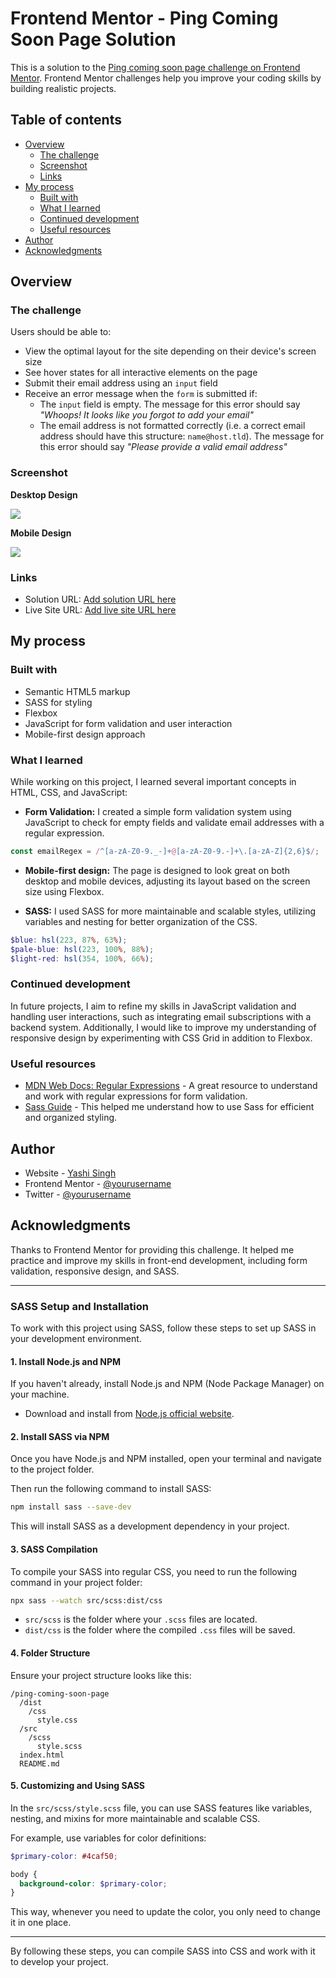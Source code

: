 # Frontend Mentor - Ping Coming Soon Page Solution

This is a solution to the [Ping coming soon page challenge on Frontend Mentor](https://www.frontendmentor.io/challenges/ping-single-column-coming-soon-page-5cadd051fec04111f7b848da). Frontend Mentor challenges help you improve your coding skills by building realistic projects.

## Table of contents

- [Overview](#overview)
  - [The challenge](#the-challenge)
  - [Screenshot](#screenshot)
  - [Links](#links)
- [My process](#my-process)
  - [Built with](#built-with)
  - [What I learned](#what-i-learned)
  - [Continued development](#continued-development)
  - [Useful resources](#useful-resources)
- [Author](#author)
- [Acknowledgments](#acknowledgments)

## Overview

### The challenge

Users should be able to:

- View the optimal layout for the site depending on their device's screen size
- See hover states for all interactive elements on the page
- Submit their email address using an `input` field
- Receive an error message when the `form` is submitted if:
  - The `input` field is empty. The message for this error should say *"Whoops! It looks like you forgot to add your email"*
  - The email address is not formatted correctly (i.e. a correct email address should have this structure: `name@host.tld`). The message for this error should say *"Please provide a valid email address"*

### Screenshot

**Desktop Design**

![](design/desktop-design.png.jpg)

**Mobile Design**

![](design/mobile-design.png)

### Links

- Solution URL: [Add solution URL here](https://your-solution-url.com)
- Live Site URL: [Add live site URL here](https://your-live-site-url.com)

## My process

### Built with

- Semantic HTML5 markup
- SASS for styling
- Flexbox
- JavaScript for form validation and user interaction
- Mobile-first design approach

### What I learned

While working on this project, I learned several important concepts in HTML, CSS, and JavaScript:

- **Form Validation:** I created a simple form validation system using JavaScript to check for empty fields and validate email addresses with a regular expression.
  
```javascript
const emailRegex = /^[a-zA-Z0-9._-]+@[a-zA-Z0-9.-]+\.[a-zA-Z]{2,6}$/;
```

- **Mobile-first design:** The page is designed to look great on both desktop and mobile devices, adjusting its layout based on the screen size using Flexbox.
  
- **SASS:** I used SASS for more maintainable and scalable styles, utilizing variables and nesting for better organization of the CSS.

```scss
$blue: hsl(223, 87%, 63%);
$pale-blue: hsl(223, 100%, 88%);
$light-red: hsl(354, 100%, 66%);
```

### Continued development

In future projects, I aim to refine my skills in JavaScript validation and handling user interactions, such as integrating email subscriptions with a backend system. Additionally, I would like to improve my understanding of responsive design by experimenting with CSS Grid in addition to Flexbox.

### Useful resources

- [MDN Web Docs: Regular Expressions](https://developer.mozilla.org/en-US/docs/Web/JavaScript/Guide/Regular_Expressions) - A great resource to understand and work with regular expressions for form validation.
- [Sass Guide](https://sass-lang.com/guide) - This helped me understand how to use Sass for efficient and organized styling.

## Author

- Website - [Yashi Singh](https://www.your-site.com)
- Frontend Mentor - [@yourusername](https://www.frontendmentor.io/profile/yourusername)
- Twitter - [@yourusername](https://www.twitter.com/yourusername)

## Acknowledgments

Thanks to Frontend Mentor for providing this challenge. It helped me practice and improve my skills in front-end development, including form validation, responsive design, and SASS.

---

### **SASS Setup and Installation**

To work with this project using SASS, follow these steps to set up SASS in your development environment.

#### 1. **Install Node.js and NPM**

If you haven't already, install Node.js and NPM (Node Package Manager) on your machine.

- Download and install from [Node.js official website](https://nodejs.org/).

#### 2. **Install SASS via NPM**

Once you have Node.js and NPM installed, open your terminal and navigate to the project folder.

Then run the following command to install SASS:

```bash
npm install sass --save-dev
```

This will install SASS as a development dependency in your project.

#### 3. **SASS Compilation**

To compile your SASS into regular CSS, you need to run the following command in your project folder:

```bash
npx sass --watch src/scss:dist/css
```

- `src/scss` is the folder where your `.scss` files are located.
- `dist/css` is the folder where the compiled `.css` files will be saved.

#### 4. **Folder Structure**

Ensure your project structure looks like this:

```
/ping-coming-soon-page
  /dist
    /css
      style.css
  /src
    /scss
      style.scss
  index.html
  README.md
```

#### 5. **Customizing and Using SASS**

In the `src/scss/style.scss` file, you can use SASS features like variables, nesting, and mixins for more maintainable and scalable CSS.

For example, use variables for color definitions:

```scss
$primary-color: #4caf50;

body {
  background-color: $primary-color;
}
```

This way, whenever you need to update the color, you only need to change it in one place.

---

By following these steps, you can compile SASS into CSS and work with it to develop your project.